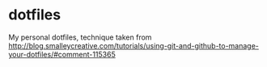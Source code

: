 # dotfiles

My personal dotfiles, technique taken from http://blog.smalleycreative.com/tutorials/using-git-and-github-to-manage-your-dotfiles/#comment-115365
